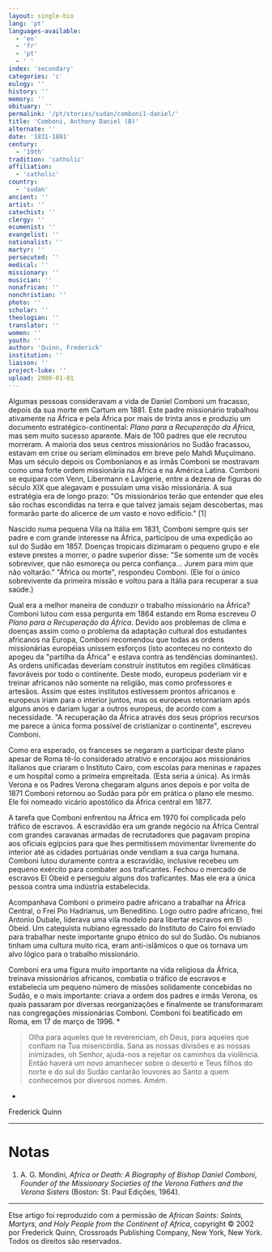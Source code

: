```yaml
---
layout: single-bio
lang: 'pt'
languages-available:
  - 'en'
  - 'fr'
  - 'pt'
  - ' '
index: 'secondary'
categories: 'c'
eulogy: ''
history: ''
memory: ''
obituary: ''
permalink: '/pt/stories/sudan/comboni1-daniel/'
title: 'Comboni, Anthony Daniel (B)'
alternate: ''
date: '1831-1881'
century:
  - '19th'
tradition: 'catholic'
affiliation:
  - 'catholic'
country:
  - 'sudan'
ancient: ''
artist: ''
catechist: ''
clergy: ''
ecumenist: ''
evangelist: ''
nationalist: ''
martyr: ''
persecuted: ''
medical: ''
missionary: ''
musician: ''
nonafrican: ''
nonchristian: ''
photo: ''
scholar: ''
theologian: ''
translator: ''
women: ''
youth: ''
author: 'Quinn, Frederick'
institution: ''
liaison: ''
project-luke: ''
upload: 2000-01-01
---
```



Algumas pessoas consideravam a vida de Daniel Comboni um fracasso, depois da sua morte em Cartum em 1881. Este padre missionário trabalhou ativamente na África e pela África por mais de trinta anos e produziu um documento estratégico-continental: *Plano para a Recuperação da África*, mas sem muito sucesso aparente. Mais de 100 padres que ele recrutou morreram. A maioria dos seus centros missionários no Sudão fracassou, estavam em crise ou seriam eliminados em breve pelo Mahdi Muçulmano. Mas um século depois os Combonianos e as irmãs Comboni se mostravam como uma forte ordem missionária na África e na América Latina. Comboni se equipara com Venn, Libermann e Lavigerie, entre a dezena de figuras do século XIX que alegavam e possuíam uma visão missionária. A sua estratégia era de longo prazo: "Os missionários terão que entender que eles são rochas escondidas na terra e que talvez jamais sejam descobertas, mas formarão parte do alicerce de um vasto e novo edifício." [1]

Nascido numa pequena Vila na Itália em 1831, Comboni sempre quis ser padre e com grande interesse na África, participou de uma expedição ao sul do Sudão em 1857. Doenças tropicais dizimaram o pequeno grupo e ele esteve prestes a morrer, o padre superior disse: "Se somente um de vocês sobreviver, que não esmoreça ou perca confiança... Jurem para mim que não voltarão." "África ou morte", respondeu Comboni. (Ele foi o único sobrevivente da primeira missão e voltou para a Itália para recuperar a sua saúde.)

Qual era a melhor maneira de conduzir o trabalho missionário na África? Comboni lutou com essa pergunta em 1864 estando em Roma escreveu *O Plano para a Recuperação da África*. Devido aos problemas de clima e doenças assim como o problema da adaptação cultural dos estudantes africanos na Europa, Comboni recomendou que todas as ordens missionárias européias unissem esforços (isto aconteceu no contexto do apogeu da "partilha da África" e estava contra as tendências dominantes). As ordens unificadas deveriam construir institutos em regiões climáticas favoráveis por todo o continente. Deste modo, europeus poderiam vir e treinar africanos não somente na religião, mas como professores e artesãos. Assim que estes institutos estivessem prontos africanos e europeus iriam para o interior juntos, mas os europeus retornariam após alguns anos e dariam lugar a outros europeus, de acordo com a necessidade. "A recuperação da África através dos seus próprios recursos me parece a única forma possível de cristianizar o continente", escreveu Comboni.

Como era esperado, os franceses se negaram a participar deste plano apesar de Roma tê-lo considerado atrativo e encorajou aos missionários italianos que criaram o Instituto Cairo, com escolas para meninas e rapazes e um hospital como a primeira empreitada. (Esta seria a única). As irmãs Verona e os Padres Verona chegaram alguns anos depois e por volta de 1871 Comboni retornou ao Sudão para pôr em prática o plano ele mesmo. Ele foi nomeado vicário apostólico da África central em 1877.

A tarefa que Comboni enfrentou na África em 1970 foi complicada pelo tráfico de escravos. A escravidão era um grande negócio na África Central com grandes caravanas armadas de recrutadores que pagavam propina aos oficiais egípcios para que lhes permitissem movimentar livremente do interior até as cidades portuárias onde vendiam a sua carga humana. Comboni lutou duramente contra a escravidão, inclusive recebeu um pequeno exército para combater aos traficantes. Fechou o mercado de escravos El Obeid e perseguiu alguns dos traficantes. Mas ele era a única pessoa contra uma indústria estabelecida.

Acompanhava Comboni o primeiro padre africano a trabalhar na África Central, o Frei Pio Hadrianus, um Beneditino. Logo outro padre africano, frei Antonio Dubale, liderava uma vila modelo para libertar escravos em El Obeid. Um catequista nubiano egressado do Instituto do Cairo foi enviado para trabalhar neste importante grupo étnico do sul do Sudão. Os nubianos tinham uma cultura muito rica, eram anti-islâmicos o que os tornava um alvo lógico para o trabalho missionário.

Comboni era uma figura muito importante na vida religiosa da África, treinava missionários africanos, combatia o tráfico de escravos e estabelecia um pequeno número de missões solidamente concebidas no Sudão, e o mais importante: criava a ordem dos padres e irmãs Verona, os quais passaram por diversas reorganizações e finalmente se transformaram nas congregações missionárias Comboni. Comboni foi beatificado em Roma, em 17 de março de 1996.
*
> Olha para aqueles que te reverenciam, oh Deus, para aqueles que confiam na Tua misericórdia. Sana as nossas divisões e as nossas inimizades, oh Senhor, ajuda-nos a rejeitar os caminhos da violência. Então haverá um novo amanhecer sobre o deserto e Teus filhos do norte e do sul do Sudão cantarão louvores ao Santo a quem conhecemos por diversos nomes. Amém.
*

Frederick Quinn

---

# Notas

1. A. G. Mondini, *Africa or Death: A Biography of Bishop Daniel Comboni, Founder of the Missionary Societies of the Verona Fathers and the Verona Sisters* (Boston: St. Paul Edições, 1964).

---

Etse artigo foi reproduzido com a permissão de *African Saints: Saints, Martyrs, and Holy People from the Continent of Africa*, copyright © 2002 por Frederick Quinn, Crossroads Publishing Company, New York, New York. Todos os direitos são reservados.